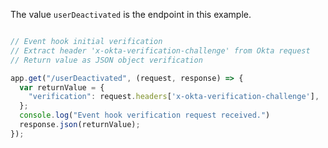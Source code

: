 The value `userDeactivated` is the endpoint in this example.

```javascript

// Event hook initial verification
// Extract header 'x-okta-verification-challenge' from Okta request
// Return value as JSON object verification

app.get("/userDeactivated", (request, response) => {
  var returnValue = {
    "verification": request.headers['x-okta-verification-challenge'],
  };
  console.log("Event hook verification request received.")
  response.json(returnValue);
});

```

